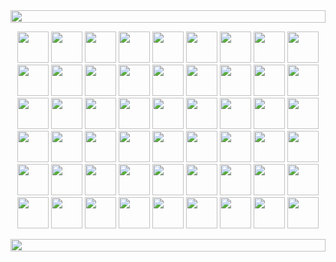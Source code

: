 <!--📏LINE-->
<img src="https://i.imgur.com/dBaSKWF.gif" height="20" width="100%">

<!--🦜PARROTSEMOJI / 🌐WEBSITE: https://github.com/seanprashad/slackmoji/ -->
<p align="center">
<img src="https://github.com/seanprashad/slackmoji/blob/master/emoji/parrots/parrot-laptop.gif" height="50" width="50">
<img src="https://github.com/seanprashad/slackmoji/blob/master/emoji/parrots/parrot-laptop.gif" height="50" width="50">
<img src="https://github.com/seanprashad/slackmoji/blob/master/emoji/parrots/parrot-laptop.gif" height="50" width="50">
<img src="https://github.com/seanprashad/slackmoji/blob/master/emoji/parrots/parrot-laptop.gif" height="50" width="50">
<img src="https://github.com/seanprashad/slackmoji/blob/master/emoji/parrots/parrot-laptop.gif" height="50" width="50">
<img src="https://github.com/seanprashad/slackmoji/blob/master/emoji/parrots/parrot-laptop.gif" height="50" width="50">
<img src="https://github.com/seanprashad/slackmoji/blob/master/emoji/parrots/parrot-laptop.gif" height="50" width="50">
<img src="https://github.com/seanprashad/slackmoji/blob/master/emoji/parrots/parrot-laptop.gif" height="50" width="50">
<img src="https://github.com/seanprashad/slackmoji/blob/master/emoji/parrots/parrot-laptop.gif" height="50" width="50">
<img src="https://github.com/seanprashad/slackmoji/blob/master/emoji/parrots/parrot-laptop.gif" height="50" width="50">
<img src="https://github.com/seanprashad/slackmoji/blob/master/emoji/parrots/parrot-laptop.gif" height="50" width="50">
<img src="https://github.com/seanprashad/slackmoji/blob/master/emoji/parrots/parrot-laptop.gif" height="50" width="50">
<img src="https://github.com/seanprashad/slackmoji/blob/master/emoji/parrots/parrot-laptop.gif" height="50" width="50">
<img src="https://github.com/seanprashad/slackmoji/blob/master/emoji/parrots/parrot-laptop.gif" height="50" width="50">
<img src="https://github.com/seanprashad/slackmoji/blob/master/emoji/parrots/parrot-laptop.gif" height="50" width="50">
<img src="https://github.com/seanprashad/slackmoji/blob/master/emoji/parrots/parrot-laptop.gif" height="50" width="50">
<img src="https://github.com/seanprashad/slackmoji/blob/master/emoji/parrots/parrot-laptop.gif" height="50" width="50">
<img src="https://github.com/seanprashad/slackmoji/blob/master/emoji/parrots/parrot-laptop.gif" height="50" width="50">
  
<img src="https://github.com/seanprashad/slackmoji/blob/master/emoji/parrots/parrot-moonwalking.gif?raw=true" height="50" width="50">
<img src="https://github.com/seanprashad/slackmoji/blob/master/emoji/parrots/parrot-moonwalking.gif?raw=true" height="50" width="50">
<img src="https://github.com/seanprashad/slackmoji/blob/master/emoji/parrots/parrot-moonwalking.gif?raw=true" height="50" width="50">
<img src="https://github.com/seanprashad/slackmoji/blob/master/emoji/parrots/parrot-moonwalking.gif?raw=true" height="50" width="50">
<img src="https://github.com/seanprashad/slackmoji/blob/master/emoji/parrots/parrot-moonwalking.gif?raw=true" height="50" width="50">
<img src="https://github.com/seanprashad/slackmoji/blob/master/emoji/parrots/parrot-moonwalking.gif?raw=true" height="50" width="50">
<img src="https://github.com/seanprashad/slackmoji/blob/master/emoji/parrots/parrot-moonwalking.gif?raw=true" height="50" width="50">
<img src="https://github.com/seanprashad/slackmoji/blob/master/emoji/parrots/parrot-moonwalking.gif?raw=true" height="50" width="50">
<img src="https://github.com/seanprashad/slackmoji/blob/master/emoji/parrots/parrot-moonwalking.gif?raw=true" height="50" width="50">
<img src="https://github.com/seanprashad/slackmoji/blob/master/emoji/parrots/parrot-moonwalking.gif?raw=true" height="50" width="50">
<img src="https://github.com/seanprashad/slackmoji/blob/master/emoji/parrots/parrot-moonwalking.gif?raw=true" height="50" width="50">
<img src="https://github.com/seanprashad/slackmoji/blob/master/emoji/parrots/parrot-moonwalking.gif?raw=true" height="50" width="50">
<img src="https://github.com/seanprashad/slackmoji/blob/master/emoji/parrots/parrot-moonwalking.gif?raw=true" height="50" width="50">
<img src="https://github.com/seanprashad/slackmoji/blob/master/emoji/parrots/parrot-moonwalking.gif?raw=true" height="50" width="50">
<img src="https://github.com/seanprashad/slackmoji/blob/master/emoji/parrots/parrot-moonwalking.gif?raw=true" height="50" width="50">
<img src="https://github.com/seanprashad/slackmoji/blob/master/emoji/parrots/parrot-moonwalking.gif?raw=true" height="50" width="50">
<img src="https://github.com/seanprashad/slackmoji/blob/master/emoji/parrots/parrot-moonwalking.gif?raw=true" height="50" width="50">
<img src="https://github.com/seanprashad/slackmoji/blob/master/emoji/parrots/parrot-moonwalking.gif?raw=true" height="50" width="50">
  
<img src="https://github.com/seanprashad/slackmoji/blob/master/emoji/parrots/parrot-maracas.gif?raw=true" height="50" width="50">
<img src="https://github.com/seanprashad/slackmoji/blob/master/emoji/parrots/parrot-maracas.gif?raw=true" height="50" width="50">
<img src="https://github.com/seanprashad/slackmoji/blob/master/emoji/parrots/parrot-maracas.gif?raw=true" height="50" width="50">
<img src="https://github.com/seanprashad/slackmoji/blob/master/emoji/parrots/parrot-maracas.gif?raw=true" height="50" width="50">
<img src="https://github.com/seanprashad/slackmoji/blob/master/emoji/parrots/parrot-maracas.gif?raw=true" height="50" width="50">
<img src="https://github.com/seanprashad/slackmoji/blob/master/emoji/parrots/parrot-maracas.gif?raw=true" height="50" width="50">
<img src="https://github.com/seanprashad/slackmoji/blob/master/emoji/parrots/parrot-maracas.gif?raw=true" height="50" width="50">
<img src="https://github.com/seanprashad/slackmoji/blob/master/emoji/parrots/parrot-maracas.gif?raw=true" height="50" width="50">
<img src="https://github.com/seanprashad/slackmoji/blob/master/emoji/parrots/parrot-maracas.gif?raw=true" height="50" width="50">
<img src="https://github.com/seanprashad/slackmoji/blob/master/emoji/parrots/parrot-maracas.gif?raw=true" height="50" width="50">
<img src="https://github.com/seanprashad/slackmoji/blob/master/emoji/parrots/parrot-maracas.gif?raw=true" height="50" width="50">
<img src="https://github.com/seanprashad/slackmoji/blob/master/emoji/parrots/parrot-maracas.gif?raw=true" height="50" width="50">
<img src="https://github.com/seanprashad/slackmoji/blob/master/emoji/parrots/parrot-maracas.gif?raw=true" height="50" width="50">
<img src="https://github.com/seanprashad/slackmoji/blob/master/emoji/parrots/parrot-maracas.gif?raw=true" height="50" width="50">
<img src="https://github.com/seanprashad/slackmoji/blob/master/emoji/parrots/parrot-maracas.gif?raw=true" height="50" width="50">
<img src="https://github.com/seanprashad/slackmoji/blob/master/emoji/parrots/parrot-maracas.gif?raw=true" height="50" width="50">
<img src="https://github.com/seanprashad/slackmoji/blob/master/emoji/parrots/parrot-maracas.gif?raw=true" height="50" width="50">
<img src="https://github.com/seanprashad/slackmoji/blob/master/emoji/parrots/parrot-maracas.gif?raw=true" height="50" width="50">
 
 <div height="160px"></div>
  <!--📏LINE-->
<img src="https://i.imgur.com/dBaSKWF.gif" height="20" width="100%">
